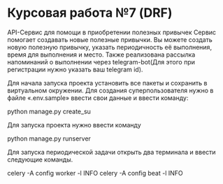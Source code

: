 # Курсовая работа №7 (DRF)

API-Сервис для помощи в приобретении полезных привычек
Сервис помогает создавать новые полезные привычки. Вы можете создать новую полезную привычку,
указать периодичность её выполнения, время для выполнения и место. Также реализована рассылка
напоминаний о выполнении через telegram-bot(Для этого при регистрации нужно указать ваш telegram id).

Для начала запуска проекта установить все пакеты и сохранить в виртуальном окружении.
Для создания суперпользователя нужно в файле «.env.sample» ввести свои данные и ввести команду:

python manage.py create_su

Для запуска проекта нужно ввести команду

python manage.py runserver

Для запуска периодической задачи открыть два терминала и ввести следующие команды.

celery -A config worker -l INFO
celery -A config beat -l INFO


